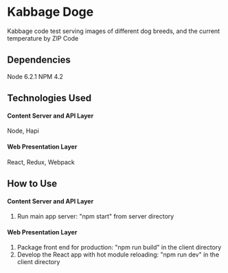 # Kabbage Doge

Kabbage code test serving images of different dog breeds, and the current temperature by ZIP Code


## Dependencies
Node 6.2.1
NPM 4.2

## Technologies Used
#### Content Server and API Layer
Node, Hapi

#### Web Presentation Layer
React, Redux, Webpack

## How to Use
#### Content Server and API Layer
1. Run main app server: "npm start" from server directory

#### Web Presentation Layer
1. Package front end for production: "npm run build" in the client directory
2. Develop the React app with hot module reloading: "npm run dev" in the client directory
